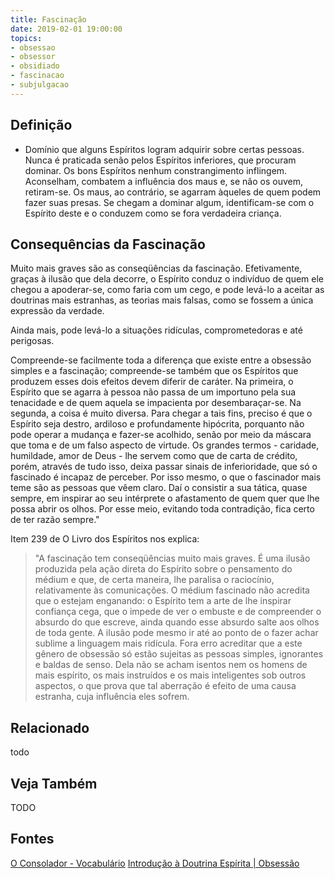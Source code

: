 ```yaml
---
title: Fascinação
date: 2019-02-01 19:00:00
topics:
- obsessao
- obsessor
- obsidiado
- fascinacao
- subjulgacao
---
```


## Definição
* Domínio que alguns Espíritos logram adquirir sobre certas pessoas. Nunca é
praticada senão pelos Espíritos inferiores, que procuram dominar. Os bons
Espíritos nenhum constrangimento inflingem. Aconselham, combatem a influência
dos maus e, se não os ouvem, retiram-se. Os maus, ao contrário, se agarram
àqueles de quem podem fazer suas presas. Se chegam a dominar algum,
identificam-se com o Espírito deste e o conduzem como se fora verdadeira
criança. 

## Consequências da Fascinação
Muito mais graves são as conseqüências da fascinação. Efetivamente, graças à
ilusão que dela decorre, o Espírito conduz o indivíduo de quem ele chegou a
apoderar-se, como faria com um cego, e pode levá-lo a aceitar as doutrinas mais
estranhas, as teorias mais falsas, como se fossem a única expressão da verdade.

Ainda mais, pode levá-lo a situações ridículas, comprometedoras e até perigosas.

Compreende-se facilmente toda a diferença que existe entre a obsessão simples e
a fascinação; compreende-se também que os Espíritos que produzem esses dois
efeitos devem diferir de caráter. Na primeira, o Espírito que se agarra à pessoa
não passa de um importuno pela sua tenacidade e de quem aquela se impacienta por
desembaraçar-se. Na segunda, a coisa é muito diversa. Para chegar a tais fins,
preciso é que o Espírito seja destro, ardiloso e profundamente hipócrita,
porquanto não pode operar a mudança e fazer-se acolhido, senão por meio da
máscara que toma e de um falso aspecto de virtude. Os grandes termos - caridade,
humildade, amor de Deus - lhe servem como que de carta de crédito, porém,
através de tudo isso, deixa passar sinais de inferioridade, que só o fascinado é
incapaz de perceber. Por isso mesmo, o que o fascinador mais teme são as pessoas
que vêem claro. Daí o consistir a sua tática, quase sempre, em inspirar ao seu
intérprete o afastamento de quem quer que lhe possa abrir os olhos. Por esse
meio, evitando toda contradição, fica certo de ter razão sempre."

Item 239 de O Livro dos Espíritos nos explica: 

> "A fascinação tem conseqüências muito mais graves. É uma ilusão
produzida pela ação direta do Espírito sobre o pensamento do médium e que, de
certa maneira, lhe paralisa o raciocínio, relativamente às comunicações. O
médium fascinado não acredita que o estejam enganando: o Espírito tem a arte de
lhe inspirar confiança cega, que o impede de ver o embuste e de compreender o
absurdo do que escreve, ainda quando esse absurdo salte aos olhos de toda gente.
A ilusão pode mesmo ir até ao ponto de o fazer achar sublime a linguagem mais
ridícula. Fora erro acreditar que a este gênero de obsessão só estão sujeitas as
pessoas simples, ignorantes e baldas de senso. Dela não se acham isentos nem os
homens de mais espírito, os mais instruídos e os mais inteligentes sob outros
aspectos, o que prova que tal aberração é efeito de uma causa estranha, cuja
influência eles sofrem.


## Relacionado
todo

## Veja Também
TODO

## Fontes
[O Consolador - Vocabulário](http://www.oconsolador.com.br/linkfixo/vocabulario/principal.html)
[Introdução à Doutrina Espírita | Obsessão](https://introducaodoutrinaespirita.blogspot.com/2009/01/obsesso.html)
